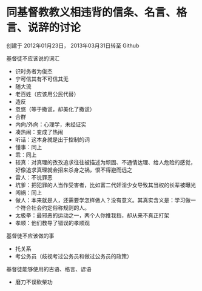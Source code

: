 # 同基督教教义相违背的信条、名言、格言、说辞的讨论

创建于 2012年01月23日， 2013年03月31日转至 Github

基督徒不应该说的词汇

- 识时务者为俊杰
- 宁可信其有不可信其无
- 随大流
- 老百姓（应该用公民代替）
- 造反
- 忽悠（等于撒谎，却美化了撒谎）
- 合群
- 内向/外向：心理学，未经证实
- 凑热闹：变成了热闹
- 听话：这本身就是出于控制的词
- 懂事：同上
- 乖：同上
- 较真：对真理的孜孜追求往往被描述为顽固、不通情达理、给人危险的感觉，好像追求真理就会招来杀身之祸，恨不得避而远之
- 雷人：不说罪恶
- 坑爹：把犯罪的人当作受害者，比如富二代奸淫少女导致其当权的长辈被曝光
- 闯祸：同上
- 做人：本来就是人，还需要学怎样做人？没有意义。其真实含义是：学习做一个符合社会约定俗称规则的人。
- 太极拳：最邪恶的运动之一，两个人你推我挡，却从来不真正打架
- 孝顺：他们教导了错误的孝顺观

基督徒不应该做的事
- 托关系
- 考公务员（歧视考过公务员和做过公务员的政策）


基督徒能够使用的古语、格言、谚语
- 磨刀不误砍柴功
